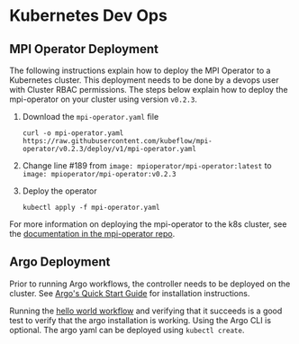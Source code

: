 # Kubernetes Dev Ops

## MPI Operator Deployment

The following instructions explain how to deploy the MPI Operator to a Kubernetes
cluster. This deployment needs to be done by a devops user with Cluster RBAC permissions.
The steps below explain how to deploy the mpi-operator on your cluster using version `v0.2.3`.

1. Download the `mpi-operator.yaml` file
   ```
   curl -o mpi-operator.yaml https://raw.githubusercontent.com/kubeflow/mpi-operator/v0.2.3/deploy/v1/mpi-operator.yaml
   ```

2. Change line #189 from `image: mpioperator/mpi-operator:latest` to `image: mpioperator/mpi-operator:v0.2.3`

3. Deploy the operator
   ```
   kubectl apply -f mpi-operator.yaml
   ```

For more information on deploying the mpi-operator to the k8s cluster, see the
[documentation in the mpi-operator repo](https://github.com/kubeflow/mpi-operator#mpi-operator).

## Argo Deployment

Prior to running Argo workflows, the controller needs to be deployed on
the cluster. See [Argo's Quick Start Guide](https://github.com/argoproj/argo-workflows/blob/stable/docs/quick-start.md)
for installation instructions.

Running the [hello world workflow](https://github.com/argoproj/argo-workflows/blob/stable/docs/quick-start.md)
and verifying that it succeeds is a good test to verify that the argo
installation is working. Using the Argo CLI is optional. The argo yaml
can be deployed using `kubectl create`.
